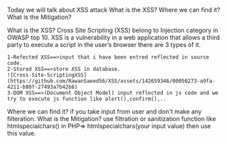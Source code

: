 Today we will talk about XSS attack
What is the XSS? 
Where we can find it? 
What is the Mitigation?

What is the XSS?
        Cross Site Scripting (XSS) belong to Injection category in OWASP top 10.
        XSS is a vulnerability in a web application that allows a third party to execute a script in the user’s browser 
        there are 3 types of it.

    1-Refected XSS==>input that i have been entred reflected in source code.
    2-Stored XSS==>store XSS in database. 
    ![Cross-Site-ScriptingXSS](https://github.com/RawanSaeed56/XSS/assets/142659346/00050273-a9fa-4211-b80f-27493a7b42b8)
    3-DOM XSS==>(Document Object Model) input reflected in js code and we try to execute js function like alert(),confirm(),..
    
Where we can find it? 
    if you take input from user and don't make any filteration.
What is the Mitigation? 
   use filtration or sanitization function like htmlspecialchars() in PHP=> htmlspecialchars(your input value) then use this value.
